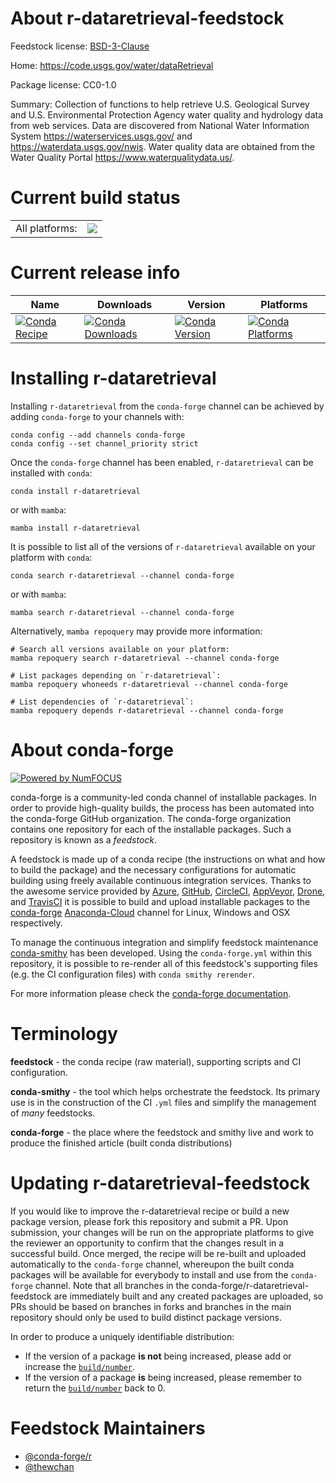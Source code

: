 About r-dataretrieval-feedstock
===============================

Feedstock license: [BSD-3-Clause](https://github.com/conda-forge/r-dataretrieval-feedstock/blob/main/LICENSE.txt)

Home: https://code.usgs.gov/water/dataRetrieval

Package license: CC0-1.0

Summary: Collection of functions to help retrieve U.S. Geological Survey and U.S. Environmental Protection Agency water quality and hydrology data from web services. Data are discovered from National Water Information System <https://waterservices.usgs.gov/> and <https://waterdata.usgs.gov/nwis>. Water quality data are obtained from the Water Quality Portal <https://www.waterqualitydata.us/>.

Current build status
====================


<table><tr><td>All platforms:</td>
    <td>
      <a href="https://dev.azure.com/conda-forge/feedstock-builds/_build/latest?definitionId=20043&branchName=main">
        <img src="https://dev.azure.com/conda-forge/feedstock-builds/_apis/build/status/r-dataretrieval-feedstock?branchName=main">
      </a>
    </td>
  </tr>
</table>

Current release info
====================

| Name | Downloads | Version | Platforms |
| --- | --- | --- | --- |
| [![Conda Recipe](https://img.shields.io/badge/recipe-r--dataretrieval-green.svg)](https://anaconda.org/conda-forge/r-dataretrieval) | [![Conda Downloads](https://img.shields.io/conda/dn/conda-forge/r-dataretrieval.svg)](https://anaconda.org/conda-forge/r-dataretrieval) | [![Conda Version](https://img.shields.io/conda/vn/conda-forge/r-dataretrieval.svg)](https://anaconda.org/conda-forge/r-dataretrieval) | [![Conda Platforms](https://img.shields.io/conda/pn/conda-forge/r-dataretrieval.svg)](https://anaconda.org/conda-forge/r-dataretrieval) |

Installing r-dataretrieval
==========================

Installing `r-dataretrieval` from the `conda-forge` channel can be achieved by adding `conda-forge` to your channels with:

```
conda config --add channels conda-forge
conda config --set channel_priority strict
```

Once the `conda-forge` channel has been enabled, `r-dataretrieval` can be installed with `conda`:

```
conda install r-dataretrieval
```

or with `mamba`:

```
mamba install r-dataretrieval
```

It is possible to list all of the versions of `r-dataretrieval` available on your platform with `conda`:

```
conda search r-dataretrieval --channel conda-forge
```

or with `mamba`:

```
mamba search r-dataretrieval --channel conda-forge
```

Alternatively, `mamba repoquery` may provide more information:

```
# Search all versions available on your platform:
mamba repoquery search r-dataretrieval --channel conda-forge

# List packages depending on `r-dataretrieval`:
mamba repoquery whoneeds r-dataretrieval --channel conda-forge

# List dependencies of `r-dataretrieval`:
mamba repoquery depends r-dataretrieval --channel conda-forge
```


About conda-forge
=================

[![Powered by
NumFOCUS](https://img.shields.io/badge/powered%20by-NumFOCUS-orange.svg?style=flat&colorA=E1523D&colorB=007D8A)](https://numfocus.org)

conda-forge is a community-led conda channel of installable packages.
In order to provide high-quality builds, the process has been automated into the
conda-forge GitHub organization. The conda-forge organization contains one repository
for each of the installable packages. Such a repository is known as a *feedstock*.

A feedstock is made up of a conda recipe (the instructions on what and how to build
the package) and the necessary configurations for automatic building using freely
available continuous integration services. Thanks to the awesome service provided by
[Azure](https://azure.microsoft.com/en-us/services/devops/), [GitHub](https://github.com/),
[CircleCI](https://circleci.com/), [AppVeyor](https://www.appveyor.com/),
[Drone](https://cloud.drone.io/welcome), and [TravisCI](https://travis-ci.com/)
it is possible to build and upload installable packages to the
[conda-forge](https://anaconda.org/conda-forge) [Anaconda-Cloud](https://anaconda.org/)
channel for Linux, Windows and OSX respectively.

To manage the continuous integration and simplify feedstock maintenance
[conda-smithy](https://github.com/conda-forge/conda-smithy) has been developed.
Using the ``conda-forge.yml`` within this repository, it is possible to re-render all of
this feedstock's supporting files (e.g. the CI configuration files) with ``conda smithy rerender``.

For more information please check the [conda-forge documentation](https://conda-forge.org/docs/).

Terminology
===========

**feedstock** - the conda recipe (raw material), supporting scripts and CI configuration.

**conda-smithy** - the tool which helps orchestrate the feedstock.
                   Its primary use is in the construction of the CI ``.yml`` files
                   and simplify the management of *many* feedstocks.

**conda-forge** - the place where the feedstock and smithy live and work to
                  produce the finished article (built conda distributions)


Updating r-dataretrieval-feedstock
==================================

If you would like to improve the r-dataretrieval recipe or build a new
package version, please fork this repository and submit a PR. Upon submission,
your changes will be run on the appropriate platforms to give the reviewer an
opportunity to confirm that the changes result in a successful build. Once
merged, the recipe will be re-built and uploaded automatically to the
`conda-forge` channel, whereupon the built conda packages will be available for
everybody to install and use from the `conda-forge` channel.
Note that all branches in the conda-forge/r-dataretrieval-feedstock are
immediately built and any created packages are uploaded, so PRs should be based
on branches in forks and branches in the main repository should only be used to
build distinct package versions.

In order to produce a uniquely identifiable distribution:
 * If the version of a package **is not** being increased, please add or increase
   the [``build/number``](https://docs.conda.io/projects/conda-build/en/latest/resources/define-metadata.html#build-number-and-string).
 * If the version of a package **is** being increased, please remember to return
   the [``build/number``](https://docs.conda.io/projects/conda-build/en/latest/resources/define-metadata.html#build-number-and-string)
   back to 0.

Feedstock Maintainers
=====================

* [@conda-forge/r](https://github.com/conda-forge/r/)
* [@thewchan](https://github.com/thewchan/)

